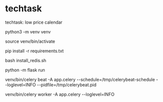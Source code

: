 # techtask
techtask: low price calendar

python3 -m venv venv

source venv/bin/activate

pip install -r requirements.txt

bash install_redis.sh

python -m flask run

venv/bin/celery beat -A app.celery --schedule=/tmp/celerybeat-schedule --loglevel=INFO --pidfile=/tmp/celerybeat.pid

venv/bin/celery worker -A app.celery --loglevel=INFO
